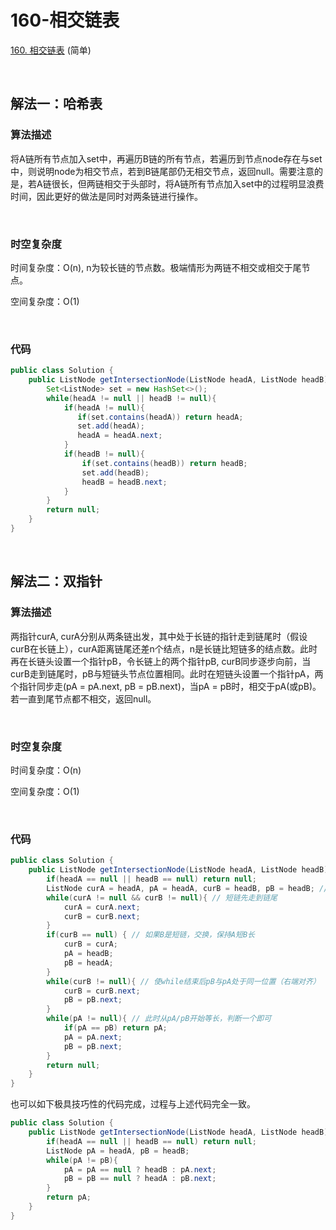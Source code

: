 # 160-相交链表

[160. 相交链表](https://leetcode-cn.com/problems/intersection-of-two-linked-lists/) (简单)

<br />

## 解法一：哈希表

### 算法描述

将A链所有节点加入set中，再遍历B链的所有节点，若遍历到节点node存在与set中，则说明node为相交节点，若到B链尾部仍无相交节点，返回null。需要注意的是，若A链很长，但两链相交于头部时，将A链所有节点加入set中的过程明显浪费时间，因此更好的做法是同时对两条链进行操作。

<br />

### 时空复杂度

时间复杂度：O(n), n为较长链的节点数。极端情形为两链不相交或相交于尾节点。

空间复杂度：O(1)

<br />

### 代码

```java
public class Solution {
    public ListNode getIntersectionNode(ListNode headA, ListNode headB) {
        Set<ListNode> set = new HashSet<>();
        while(headA != null || headB != null){
            if(headA != null){
               if(set.contains(headA)) return headA;
               set.add(headA);
               headA = headA.next;
            }
            if(headB != null){
                if(set.contains(headB)) return headB;
                set.add(headB);
                headB = headB.next;
            }
        }
        return null;
    }
}
```

<br />

## 解法二：双指针

### 算法描述

两指针curA, curA分别从两条链出发，其中处于长链的指针走到链尾时（假设curB在长链上），curA距离链尾还差n个结点，n是长链比短链多的结点数。此时再在长链头设置一个指针pB，令长链上的两个指针pB, curB同步逐步向前，当curB走到链尾时，pB与短链头节点位置相同。此时在短链头设置一个指针pA，两个指针同步走(pA = pA.next, pB = pB.next)，当pA = pB时，相交于pA(或pB)。若一直到尾节点都不相交，返回null。

<br />

### 时空复杂度

时间复杂度：O(n)

空间复杂度：O(1)

<br />

### 代码

```java
public class Solution {
    public ListNode getIntersectionNode(ListNode headA, ListNode headB) {
        if(headA == null || headB == null) return null;
        ListNode curA = headA, pA = headA, curB = headB, pB = headB; // 假设A短B长
        while(curA != null && curB != null){ // 短链先走到链尾
            curA = curA.next;
            curB = curB.next;
        }
        if(curB == null) { // 如果B是短链，交换，保持A短B长
            curB = curA; 
            pA = headB;
            pB = headA;
        }
        while(curB != null){ // 使while结束后pB与pA处于同一位置（右端对齐）
            curB = curB.next;
            pB = pB.next;
        }
        while(pA != null){ // 此时从pA/pB开始等长，判断一个即可
            if(pA == pB) return pA; 
            pA = pA.next;
            pB = pB.next;
        }
        return null;
    }
}
```

也可以如下极具技巧性的代码完成，过程与上述代码完全一致。

```java
public class Solution {
    public ListNode getIntersectionNode(ListNode headA, ListNode headB) {
        if(headA == null || headB == null) return null;
        ListNode pA = headA, pB = headB;
        while(pA != pB){
            pA = pA == null ? headB : pA.next;
            pB = pB == null ? headA : pB.next;
        }
        return pA;
    }
}
```

